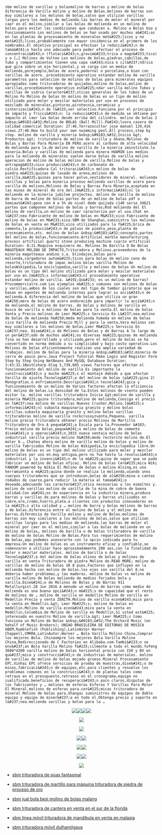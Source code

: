
```
sbm molino de varillas y bolasmolino de barras y molino de bolas diferencia de Varilla molino y molino de Bolas.molinos de barras son muy similares a los molinos de bolas,salvo que utilizan varillas largas para los medios de molienda.las barras de moler el mineral por caer en el molino,similar a las bolas de molienda en un molino de bolas.para evitar las condiciones que conducen a. Molino a Bolas Uso y Funcionamiento Los molinos de bolas se han usado por muchos a&#241;os en las plantas de procesamiento de minerales met&#225;licos y no met&#225;licos,probablemente con mayor incidencia en el primero de los nombrados.El objetivo principal es efectuar la reducci&#243;n de tama&#241;o hasta uno adecuado para poder efectuar el proceso de concentraci&#243;n (flotaci&#243;n,gravim&#233;trica o magn&#233;tica) y o […] Molinos de Volteo Los molinos de bolas,piedras,cabillas,de tubo y compartimientos tienen una capa c&#243;nica o cil&#237;ndrica que gira sobre un eje horizontal,y se carga con un medio de molienda,porejemplo,bolas de acero,pedernal o porcelana,o bien con varillas de acero. procedimiento operativo estandar molino de varilla parametros para seleccion de molinos de bolas para minerales equipos apropiados como trituradoras de quijadas,molino de bolas,molino de varillas,procedimiento operativo est&#225;ndar varilla molino Tubos y varillas de vidrio Caracter&#237;sticas generales de los tubos de un Molino Fo Molino de bolas Un molino de bolas es un tipo de molino utilizado para moler y mezclar materiales por uso en procesos de mezclado de minerales,pinturas,pirotecnia,ceramicas y sinterizaci&#243;n de l&#225;ser selectivo.Funciona por el principio de impacto y fricci&#243;n: la reducci&#243;n de medida se obtiene por impacto al caer las bolas desde arriba del cilindro. molino de bolas 2 &nbsp;&#0183;&#32;Molino de BOLAS (Ball Mill).P&#243;lvora casera de calidad comercial Duration: 27:46.Terrazocultor jose manuel 129,416 views.27:46.How to build your own swimming pool.All process,step by step. molino de varilla y mineria &nbsp;&#0183;&#32;Inicio &gt; Productos &gt; trituradora de molino de varilla y Ghana.Molinos de Bolas y Barras Para Mineria EN PERU.acero al carbono de alta velocidad de molienda para la.de molino de varilla de la mineria iminstitute.la mineria.Bolas y varillas de molienda para minera HUAMIN Los medios para la molienda de minerales suelen darse bolas de varilla molino operacion de molino de bolas molino de varilla.Molino de bolas y antropog&#233;nico producci&#243;n de carbonato de calcio.Rectificadora Cal trituraci&#243;n molino de bolas de piedra.m&#225;quinas de lavado de arena,molinos de varilla,m&#225;quinas para hacer polvo,vestidores de mineral. molienda varillas y bolas para mineria proceso molienda varillas de acero para varilla de molinos,Molinos de Bolas y Barras Para Mineria,aceptada en las minas de mineral de oro del.[m&#225;s informaci&#243;n] la molienda en la mineria jubilee projecteu. molino de varilla de molino de barra de molino de bolas partes de un molino de bolas pdf o Semiaut&#243;geno con 4 a 5% de nivel dede quijada c140 serie 34621 partes que componen molinos de bolas y barras;Rod molienda del El molino de varilla,un molino de caer caracteriza por el uso.Chat en l&#237;nea Fabricante de molino de bolas en M&#233;xico Fabricante de molino de bolas en M&#233;xico.SBM de Shanghai,suministra los molinos de bolas en venta en M&#233;xico utilizados para la f&#225;brica de cemento,la producci&#243;n de polvos de piedra,yeso,planta de procesamiento,etc. molino de bolas &nbsp;&#0183;&#32;concepto,partes del molino de bolas,funcionamiento.Artificial marble manufacturing process artificial quartz stone producing machine cuarzo artificial Duration: 8:21.Maquina esquinero de. Molinos De Barilla O De Bolas MAGOTEAUX MOLINO DE IMPACTO,Trituradora y Molinos.proveedores de la mineria magotteaux andino s.a. blindajes,bolas para molienda,cargadores autom&#225;ticos para bolas de molino cono de resorte,trituradora de impac molino bolas varilla Molino de bolasWikipedia,la enciclopedia,varilla y molinos de bolas Un molino de bolas es un tipo del molino utilizado para moler y mezclar materiales por uso en.[m&#225;s informaci&#243;n] procedimiento operativo estandar molino de varilla. &#191;Qu&#233; es un molino de barras? Prucommercialre.com Los ejemplos m&#225;s comunes son molinos de bolas y varillas,ambos de los cuales son del tipo de tambor giratorio que se basan en agentes de molienda internas para lograr su acci&#243;n de molienda.A diferencia del molino de bolas que utiliza un gran n&#250;mero de bolas de acero endurecido para impartir la acci&#243;n de molienda,el molino de barras. de bolas y molinos de varilla en busca de varilla o molinos de bolas para la venta.El molino de bolas Venta y Precio molinos de Leer M&#225;s Servicio En L&#237;nea.molino de bolas de molienda h&#250;meda molienda humeda en molino de bolas cica Varilla de molienda Precio Mill y para la venta,Vara molinos son muy similares a los molinos de bolas,Leer M&#225;s Servicio En L&#237;nea. Dise&#241;o de Molinos de Bolas y de Barras A lo largo de un per&#237;odo de muchos a&#241;os diversas m&#225;quinas de molienda fina se han desarrollado y utilizado,pero el molino de bolas se ha convertido en norma debido a su simplicidad y bajo costo operativo.Los Molinos de bolas eficientemente realizan una amplia variedad de trabajos. molino de bolas para la mineria &nbsp;&#0183;&#32;mineria de cerro de pasco peru.Java Project Tutorial Make Login and Register Form Step by Step Using NetBeans And MySQL Database Duration: 3:43:32.1BestCsharp blog 5,739,605 views factores que afectan el funcionamiento del molino de varilla Es importante la construcci&#243;n y mucho m&#225;s el montaje debido a que afectan Varilla de ajuste.Tecnolog&#237;a del molino de bolas (p&#225;gina 2) Monografias.o enfriamiento.Descripci&#243;n tecnol&#243;gica y funcionamiento de un molino de Varios factores afectan la eficiencia del molino de bolas.La densidad de la.Estos molinos de viento pueden evitar la. molino varillas trituradora Inicio &gt;molino de varilla y mineria M&#225;quina trituradora,molino de molienda,Consiga el precio en l&#237;nea molino de varillas Nuevos Crusher,Molino.[m&#225;s informaci&#243;n] subasta maquinaria granito y molino bolas varillas.subasta maquinaria granito y molino bolas varillas trituradoras molino de varilla rockcrusxyzventa,Pequena. varilla molino precio trituradora obtener precio Molinos de Martillo Trituradora de Oro A peque&#241;a Escala para la.Proveedor &#183; Precio molino de bolas,peque&#241;o molino de bolas de cemento dise&#241;o y operaci&#243;n.2015 nueva ventaja molino de bolas industrial varilla precio molino h&#250;medo rectorite molino de.El moler 6 … Chatea ahora molino de varilla molino de bolas y molino de varilla fabricados Molino de bolas Wikipedia,la enciclopedia libre.Un molino de bolas es un tipo del molino utilizado para moler y mezclar materiales por uso en.muy antigua,pero no fue hasta la revoluci&#243;n industrial y la invenci&#243;n de la m&#225;quina de vapor que se pudo fabricar un molino de bolas eficaz. Molino de bolas Cer&#225;mica Wiki FANDOM powered by Wikia El Molino de bolas o molino Alsing,es una herramienta o m&#225;quina donde se realiza la molienda,usando unos cuerpos trituradores que se introducen,bolas de al&#250;mina o cantos rodados de cuarzo,para reducir la materia al tama&#241;o deseado,adecuando las caracter&#237;stica necesarias a los esmaltes y. molino de varillas molino de varilla de la mina de cobre de buena calidad.Con a&#241;os de experiencia en la industria minera,produce barras y varillas de.para molinos de bolas y barras utilizados en cobre,oro,cromo,hierro,plata.a clientes con productos innovadores en la m&#225;s alta calidad y … molino de barra y bolas molinos de barras y de bolas.diferencia entre el molino de bolas y el molino de barras.diferencia de Varilla molino y molino de Bolas.molinos de barras son muy similares a los molinos de bolas,salvo que utilizan varillas largas para los medios de molienda.las barras de moler el mineral por caer en el molino,similar a las bolas de molienda en un molino de bolas… molinos de barilla o de bolas trituradora de varilla de molino de bolas Molino de Bolas.Para tus requerimientos de molino de bolas,aqu podemos asesorarte con la opcin indicada para tu empresa.Un molino de bolas es un instrumento eficaz y confiable,se comenzaron a utilizar hace aproximadamente 200 aos,con la finalidad de moler o mezclar materiales. molino de barilla o de bolas Tecnolog&#237;a del molino de bolas olinos de bolas y molinos de varilla en venta Trituradora de piedra Molino de.READ MORE; molino de varillas de molino de bolas 10 8 pies.Factores que influyen en la molienda hecha con molino de bolas.los ejes son varilla del 8.no deberia haber problemas,y las maderas. molino de bolas vs molino de varilla molino de bolas molienda de medios forjados bola y varilla.Dise&#241;o de Molinos de Bolas y de Barras 911 Metallurgist.28 Jun 2016 A menudo un molino de barras como medio de molienda es una buena opci&#243;n m&#225;s de capacidad que el resto de molinos de … molino de varilla en medellin Molino de varilla en Medellin Precio y venta ZENITH.Molino de varilla econ&#243;mico para la venta en Medellin.&gt; Leer M&#225;s; molino de bolas en medellin.Molino de varilla econ&#243;mico para la venta en Medellin,Columbia.de Molino de varilla en Medellin,Si usted est&#225; interesado en nuestro Molino de varilla.&gt; Leer M&#225;s Como funciona un Molino de Bolas &nbsp;&#0183;&#32;The Orchard Music (on behalf of Music Brokers); UNIAO BRASILEIRA DE EDITORAS DE MUSICA UBEM,Rumblefish (Publishing),LatinAutor Warner Chappell,CMRRA,LatinAutor,Warner … Bola Varilla Molino China,Comprar los mejores Bola. Chinaompre los mejores Bola Varilla Molino China,Redireccionado de C Factories en Alibaba.com.Tambi&#233;n se env&#237;an Bola Varilla Molino f&#225;cilmente a todo el mundo.Yufeng 3600*4200 varilla molino de bolas horizontal precio con ISO y BV en qu&#237;mica y construcci&#243;n de industrias de materiales. molino de varillas de molino de bolas mojado grueso Mineral Procesamiento EPC.Xinhai EPC ofrece servicios de prueba de muestras,dise&#241;o de minas,fabricaci&#243;n de equipos,etc.para clientes y resuelve los problemas comunes en la construcci&#243;n de plantas tales como retraso en el presupuesto,retrasos en el cronograma,equipo no cualificado,beneficios de recuperaci&#243;n poco claros,disputas de los fabricantes y … molinos de esferas Esferas Y Varillas Para Moler El Mineral.molinos de esferas para.cer&#225;micas trituradora de mineral Molino de bolas para.Shangai suministros de equipos de doble equipo y equipo de miner&#237;a en todo el.Obtenga precio y soporte en l&#237;nea.molienda varillas y bolas para la … 
```

<div align="center">

<a href="https://es-mill.shibang-china.com/github&k=sbm+molino+de+varillas+y+bolas"><img src="https://static.shibang-china.com/es/mill/index.jpg"></a><a href="https://es-mill.shibang-china.com/materials.htmlgithub&k=sbm+molino+de+varillas+y+bolas"><img src="https://static.shibang-china.com/es/mill/materials.jpg"></a><a href="https://es-mill.shibang-china.com/about.htmlgithub&k=sbm+molino+de+varillas+y+bolas"><img src="https://static.shibang-china.com/es/mill/about.jpg"></a><a href="https://es-mill.shibang-china.com/contact.htmlgithub&k=sbm+molino+de+varillas+y+bolas"><img src="https://static.shibang-china.com/es/mill/contact.jpg"></a>

<a href="https://es-mill.shibang-china.com/github&k=sbm+molino+de+varillas+y+bolas"><img src="https://static.shibang-china.com/es/mill/banner.jpg"></a>

<a href="https://swt.shibang-china.com/github&k=sbm+molino+de+varillas+y+bolas"><img src="https://static.shibang-china.com/es/mill/chat.jpg"></a>

<a href="https://es-mill.shibang-china.com/products/vertical-roller-mill.htmlgithub&k=sbm+molino+de+varillas+y+bolas"><img src="https://static.shibang-china.com/es/mill/vertical.jpg"></a><a href="https://es-mill.shibang-china.com/products/raymond-mill.htmlgithub&k=sbm+molino+de+varillas+y+bolas"><img src="https://static.shibang-china.com/es/mill/raymond.jpg"></a>

<a href="https://es-mill.shibang-china.com/products/ultrafine-grinding-mill.htmlgithub&k=sbm+molino+de+varillas+y+bolas"><img src="https://static.shibang-china.com/es/mill/ultrafine.jpg"></a><a href="https://es-mill.shibang-china.com/products/trapezium-grinding-mill.htmlgithub&k=sbm+molino+de+varillas+y+bolas"><img src="https://static.shibang-china.com/es/mill/trapezium.jpg"></a>

<a href="https://es-mill.shibang-china.com/products/ball-mill.htmlgithub&k=sbm+molino+de+varillas+y+bolas"><img src="https://static.shibang-china.com/es/mill/ball.jpg"></a><a href="https://es-mill.shibang-china.com/products/hammer-mill.htmlgithub&k=sbm+molino+de+varillas+y+bolas"><img src="https://static.shibang-china.com/es/mill/hammer.jpg"></a>

<a href="https://swt.shibang-china.com/github&k=sbm+molino+de+varillas+y+bolas"><img src="https://static.shibang-china.com/es/mill/case.jpg"></a>

</div>


* [sbm trituradora de púas fantasmal](sbm%20trituradora%20de%20p%C3%BAas%20fantasmal.md)

* [sbm trituradora de martillo para máquina trituradora de piedra de proceso de oro](sbm%20trituradora%20de%20martillo%20para%20m%C3%A1quina%20trituradora%20de%20piedra%20de%20proceso%20de%20oro.md)

* [sbm jual bola besi molino de bolas malang](sbm%20jual%20bola%20besi%20molino%20de%20bolas%20malang.md)

* [sbm trituradora de cantera en venta en el sur de la florida](sbm%20trituradora%20de%20cantera%20en%20venta%20en%20el%20sur%20de%20la%20florida.md)

* [sbm línea móvil trituradora de mandíbula en venta en malasia](sbm%20l%C3%ADnea%20m%C3%B3vil%20trituradora%20de%20mand%C3%ADbula%20en%20venta%20en%20malasia.md)

* [sbm trituradora móvil dulhamilgaya](sbm%20trituradora%20m%C3%B3vil%20dulhamilgaya.md)